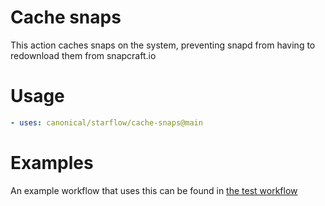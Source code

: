 # Cache snaps

This action caches snaps on the system, preventing snapd from having to redownload
them from snapcraft.io

# Usage

```yaml
- uses: canonical/starflow/cache-snaps@main
```

# Examples

An example workflow that uses this can be found in [the test workflow](.github/workflows/test-cache-snaps.yaml)

